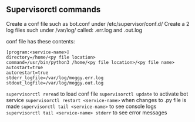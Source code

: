 ## Supervisorctl commands

Create a conf file such as bot.conf under /etc/supervisor/conf.d/
Create a 2 log files such under /var/log/ called: 
<service-name>.err.log and
<service-name>.out.log

conf file has these contents:
```
[program:<service-name>]                                                                 
directory=/home/<py file location>
command=/usr/bin/python3 /home/<py file location>/<py file name>
autostart=true                                                                  
autorestart=true                                                                
stderr_logfile=/var/log/moggy.err.log                                           
stdout_logfile=/var/log/moggy.out.log   
```

`supervisorctl reread` to load conf file
`supervisorctl update` to activate bot service
`supervisorctl restart <service-name>` when changes to .py file is made
`supervisorctl tail <service-name>` to see console logs
`supervisorctl tail <service-name> stderr` to see error messages

